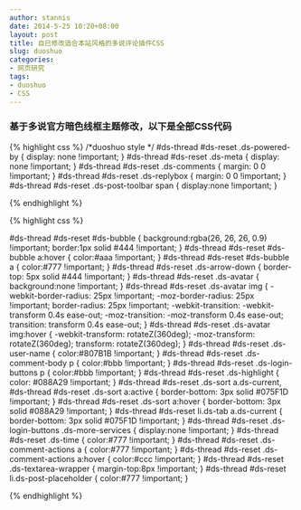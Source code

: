 ```yaml
---
author: stannis
date: 2014-5-25 10:20+08:00
layout: post
title: 自已修改适合本站风格的多说评论插件CSS
slug: duoshuo
categories:
- 网页研究
tags:
- duoshuo
- CSS
---
```

    
### 基于多说官方暗色线框主题修改，以下是全部CSS代码 ###

{% highlight css %}
/*duoshuo style */
#ds-thread #ds-reset .ds-powered-by {
display: none !important;
}
#ds-thread #ds-reset .ds-meta {
display: none !important;
}
#ds-thread #ds-reset .ds-comments {
margin: 0 0 !important;
}
#ds-thread #ds-reset .ds-replybox {
margin: 0 0 !important;
}
#ds-thread #ds-reset .ds-post-toolbar span {
display:none !important;
}

{% endhighlight %}
<!--more-->
{% highlight css %}

#ds-thread #ds-reset #ds-bubble {
background:rgba(26, 26, 26, 0.9) !important;
border:1px solid #444 !important;
}
#ds-thread #ds-reset #ds-bubble a:hover {
color:#aaa !important;
}
#ds-thread #ds-reset #ds-bubble a {
color:#777 !important;
}
#ds-thread #ds-reset .ds-arrow-down {
border-top: 5px solid #444 !important;
}
#ds-thread #ds-reset .ds-avatar {
background:none !important;
}
#ds-thread #ds-reset .ds-avatar img {
 -webkit-border-radius: 25px !important;
  -moz-border-radius: 25px !important;
  border-radius: 25px !important;
  -webkit-transition: -webkit-transform 0.4s ease-out;
  -moz-transition: -moz-transform 0.4s ease-out;
  transition: transform 0.4s ease-out;
}
#ds-thread #ds-reset .ds-avatar img:hover {
  -webkit-transform: rotateZ(360deg);
  -moz-transform: rotateZ(360deg);
  transform: rotateZ(360deg);
}
#ds-thread #ds-reset .ds-user-name {
color:#807B1B !important;
}
#ds-thread #ds-reset .ds-comment-body p {
color:#bbb !important;
}
#ds-thread #ds-reset .ds-login-buttons p {
color:#bbb !important;
}
#ds-thread #ds-reset .ds-highlight {
color: #088A29 !important;
}
#ds-thread #ds-reset .ds-sort a.ds-current, #ds-thread #ds-reset .ds-sort a:active {
border-bottom: 3px solid #075F1D !important;
}
#ds-thread #ds-reset .ds-sort a:hover {
border-bottom: 3px solid #088A29 !important;
}
#ds-thread #ds-reset li.ds-tab a.ds-current {
border-bottom: 3px solid #075F1D !important;
}
#ds-thread #ds-reset .ds-login-buttons .ds-more-services {
display:none !important;
}
#ds-thread #ds-reset .ds-time {
color:#777 !important;
}
#ds-thread #ds-reset .ds-comment-actions a {
color:#777 !important;
}
#ds-thread #ds-reset .ds-comment-actions a:hover {
color:#ccc !important;
}
#ds-thread #ds-reset .ds-textarea-wrapper {
margin-top:8px !important;
}
#ds-thread #ds-reset li.ds-post-placeholder {
color:#777 !important;
}

{% endhighlight %}
